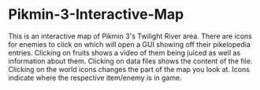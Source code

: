 # Pikmin-3-Interactive-Map
This is an interactive map of Pikmin 3's Twilight River area. There are icons for enemies to click on which will open a GUI showing off their pikelopedia entries.
Clicking on fruits shows a video of them being juiced as well as information about them.
Clicking on data files shows the content of the file.
Clicking on the world icons changes the part of the map you look at.
Icons indicate where the respective item/enemy is in game.
